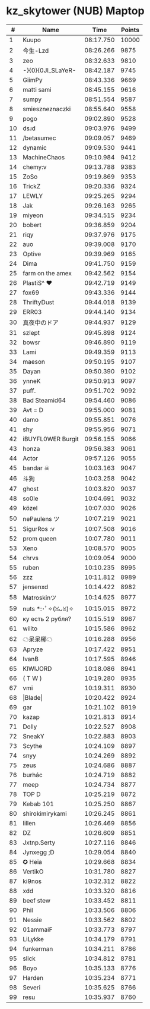 # kz_skytower (NUB) Maptop

|  # | Name | Time | Points |
|-------------- | -------------- | -------------- | -------------- | 
| 1 | Kuupo | 08:17.750 | 10000 | 
| 2 | 今生-Lzd | 08:26.266 | 9875 | 
| 3 | zeo | 08:32.633 | 9810 | 
| 4 | -}{0}{0JI_SLaYeR- | 08:42.187 | 9745 | 
| 5 | GiimPy | 08:43.336 | 9669 | 
| 6 | matti sami | 08:45.155 | 9616 | 
| 7 | sumpy | 08:51.554 | 9587 | 
| 8 | smieszneznaczki | 08:55.640 | 9558 | 
| 9 | pogo | 09:02.890 | 9528 | 
| 10 | dsɹd | 09:03.976 | 9499 | 
| 11 | /betasumec | 09:09.057 | 9469 | 
| 12 | dynamic | 09:09.530 | 9441 | 
| 13 | MachineChaos | 09:10.984 | 9412 | 
| 14 | chemy:v | 09:13.788 | 9383 | 
| 15 | ZoSo | 09:19.869 | 9353 | 
| 16 | TrickZ | 09:20.336 | 9324 | 
| 17 | LEWLY | 09:25.265 | 9294 | 
| 18 | Jak | 09:26.163 | 9265 | 
| 19 | miyeon | 09:34.515 | 9234 | 
| 20 | bobert | 09:36.859 | 9204 | 
| 21 | riqy | 09:37.976 | 9175 | 
| 22 | auo | 09:39.008 | 9170 | 
| 23 | Optive | 09:39.969 | 9165 | 
| 24 | Dima | 09:41.750 | 9159 | 
| 25 | farm on the amex | 09:42.562 | 9154 | 
| 26 | PlastiS^ ♥ | 09:42.719 | 9149 | 
| 27 | fox69 | 09:43.336 | 9144 | 
| 28 | ThriftyDust | 09:44.018 | 9139 | 
| 29 | ERR03 | 09:44.140 | 9134 | 
| 30 | 真夜中のドア | 09:44.937 | 9129 | 
| 31 | szlept | 09:45.898 | 9124 | 
| 32 | bowsr | 09:46.890 | 9119 | 
| 33 | Lami | 09:49.359 | 9113 | 
| 34 | maeson | 09:50.195 | 9107 | 
| 35 | Dayan | 09:50.390 | 9102 | 
| 36 | ynneK | 09:50.913 | 9097 | 
| 37 | puff. | 09:51.702 | 9092 | 
| 38 | Bad Steamid64 | 09:54.460 | 9086 | 
| 39 | Avt = D | 09:55.000 | 9081 | 
| 40 | damo | 09:55.851 | 9076 | 
| 41 | shy | 09:55.956 | 9071 | 
| 42 | iBUYFL0WER Burgit | 09:56.155 | 9066 | 
| 43 | honza | 09:56.383 | 9061 | 
| 44 | Actor | 09:57.126 | 9055 | 
| 45 | bandar ☠ | 10:03.163 | 9047 | 
| 46 | 斗狗 | 10:03.258 | 9042 | 
| 47 | ghost | 10:03.820 | 9037 | 
| 48 | so0le | 10:04.691 | 9032 | 
| 49 | közel | 10:07.030 | 9026 | 
| 50 | nePaulens ツ | 10:07.219 | 9021 | 
| 51 | SigurRos :v | 10:07.508 | 9016 | 
| 52 | prom queen | 10:07.780 | 9011 | 
| 53 | Xeno | 10:08.570 | 9005 | 
| 54 | chrvs | 10:09.054 | 9000 | 
| 55 | ruben | 10:10.235 | 8995 | 
| 56 | zzz | 10:11.812 | 8989 | 
| 57 | jensenxd | 10:14.422 | 8982 | 
| 58 | Matroskinツ | 10:14.625 | 8977 | 
| 59 | nuts *:･ﾟ✧(ꈍᴗꈍ)✧ | 10:15.015 | 8972 | 
| 60 | ку есть 2 рубля? | 10:15.519 | 8967 | 
| 61 | wilito | 10:15.586 | 8962 | 
| 62 | ☁呆呆椰☁ | 10:16.288 | 8956 | 
| 63 | Apryze | 10:17.422 | 8951 | 
| 64 | IvanB | 10:17.595 | 8946 | 
| 65 | KIWIJORD | 10:18.086 | 8941 | 
| 66 | ( T W ) | 10:19.280 | 8935 | 
| 67 | vmi | 10:19.311 | 8930 | 
| 68 | \|Blade\| | 10:20.422 | 8924 | 
| 69 | gar | 10:21.102 | 8919 | 
| 70 | kazap | 10:21.813 | 8914 | 
| 71 | Dolly | 10:22.527 | 8908 | 
| 72 | SneakY | 10:22.883 | 8903 | 
| 73 | Scythe | 10:24.109 | 8897 | 
| 74 | snyy | 10:24.269 | 8892 | 
| 75 | zeus | 10:24.686 | 8887 | 
| 76 | burhác | 10:24.719 | 8882 | 
| 77 | meep | 10:24.734 | 8877 | 
| 78 | TOP D | 10:25.219 | 8872 | 
| 79 | Kebab 101 | 10:25.250 | 8867 | 
| 80 | shirokimirykami | 10:26.245 | 8861 | 
| 81 | lillen | 10:26.469 | 8856 | 
| 82 | DZ | 10:26.609 | 8851 | 
| 83 | Jxtnp.Serty | 10:27.116 | 8846 | 
| 84 | Jynxegg ;D | 10:29.054 | 8840 | 
| 85 | ✪ Heia | 10:29.668 | 8834 | 
| 86 | VertikO | 10:31.780 | 8827 | 
| 87 | ki9nos | 10:32.312 | 8822 | 
| 88 | xdd | 10:33.320 | 8816 | 
| 89 | beef stew | 10:33.452 | 8811 | 
| 90 | Phil | 10:33.506 | 8806 | 
| 91 | Nessie | 10:33.562 | 8802 | 
| 92 | 01ammaiF | 10:33.773 | 8797 | 
| 93 | LiLykke | 10:34.179 | 8791 | 
| 94 | funkerman | 10:34.211 | 8786 | 
| 95 | slick | 10:34.812 | 8781 | 
| 96 | Boyo | 10:35.133 | 8776 | 
| 97 | Harden | 10:35.234 | 8771 | 
| 98 | Severi | 10:35.625 | 8766 | 
| 99 | resu | 10:35.937 | 8760 | 

